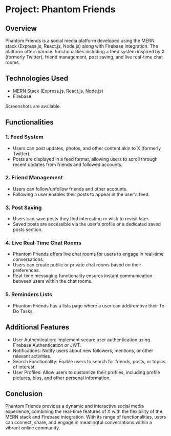 # Project: Phantom Friends

## Overview
Phantom Friends is a social media platform developed using the MERN stack (Express.js, React.js, Node.js) along with Firebase integration. The platform offers various functionalities including a feed system inspired by X (formerly Twitter), friend management, post saving, and live real-time chat rooms.

## Technologies Used
- MERN Stack (Express.js, React.js, Node.js)
- Firebase

Screenshots are available.

## Functionalities

### 1. Feed System
- Users can post updates, photos, and other content akin to X (formerly Twitter).
- Posts are displayed in a feed format, allowing users to scroll through recent updates from friends and followed accounts.

### 2. Friend Management
- Users can follow/unfollow friends and other accounts.
- Following a user enables their posts to appear in the user's feed.

### 3. Post Saving
- Users can save posts they find interesting or wish to revisit later.
- Saved posts are accessible via the user's profile or a dedicated saved posts section.

### 4. Live Real-Time Chat Rooms
- Phantom Friends offers live chat rooms for users to engage in real-time conversations.
- Users can create public or private chat rooms based on their preferences.
- Real-time messaging functionality ensures instant communication between users within the chat rooms.

### 5. Reminders Lists
- Phantom Friends has a lists page where a user can add/remove their To Do Tasks.

## Additional Features 
- User Authentication: Implement secure user authentication using Firebase Authentication or JWT.
- Notifications: Notify users about new followers, mentions, or other relevant activities.
- Search Functionality: Enable users to search for friends, posts, or topics of interest. 
- User Profiles: Allow users to customize their profiles, including profile pictures, bios, and other personal information.

## Conclusion
Phantom Friends provides a dynamic and interactive social media experience, combining the real-time features of X with the flexibility of the MERN stack and Firebase integration. With its range of functionalities, users can connect, share, and engage in meaningful conversations within a vibrant online community.
